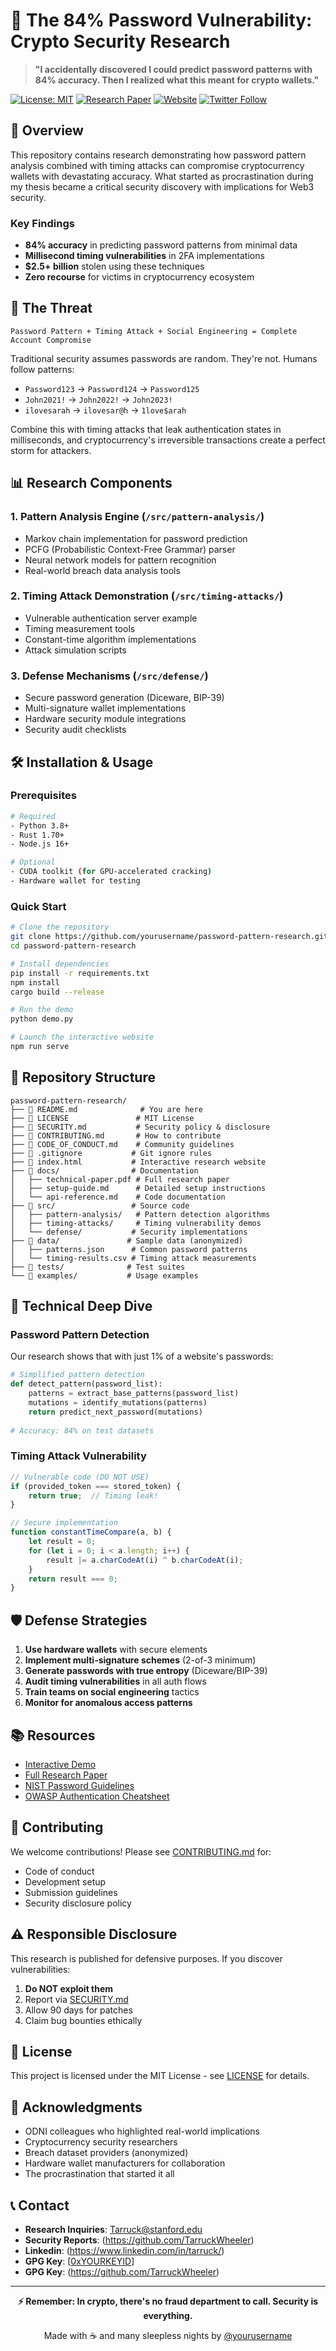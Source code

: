 # 🔐 The 84% Password Vulnerability: Crypto Security Research

> **"I accidentally discovered I could predict password patterns with 84% accuracy. Then I realized what this meant for crypto wallets."**

[![License: MIT](https://img.shields.io/badge/License-MIT-yellow.svg)](https://opensource.org/licenses/MIT)
[![Research Paper](https://img.shields.io/badge/Paper-Digital%20Vaults%20%26%20Virtual%20Locks-blue)](https://example.com/paper)
[![Website](https://img.shields.io/badge/Website-Live%20Demo-brightgreen)](https://yourusername.github.io/password-pattern-research)
[![Twitter Follow](https://img.shields.io/twitter/follow/yourusername?style=social)](https://twitter.com/yourusername)

## 🎯 Overview

This repository contains research demonstrating how password pattern analysis combined with timing attacks can compromise cryptocurrency wallets with devastating accuracy. What started as procrastination during my thesis became a critical security discovery with implications for Web3 security.

### Key Findings
- **84% accuracy** in predicting password patterns from minimal data
- **Millisecond timing vulnerabilities** in 2FA implementations
- **$2.5+ billion** stolen using these techniques
- **Zero recourse** for victims in cryptocurrency ecosystem

## 🚨 The Threat

```
Password Pattern + Timing Attack + Social Engineering = Complete Account Compromise
```

Traditional security assumes passwords are random. They're not. Humans follow patterns:
- `Password123` → `Password124` → `Password125`
- `John2021!` → `John2022!` → `John2023!`
- `ilovesarah` → `ilovesar@h` → `1love$arah`

Combine this with timing attacks that leak authentication states in milliseconds, and cryptocurrency's irreversible transactions create a perfect storm for attackers.

## 📊 Research Components

### 1. Pattern Analysis Engine (`/src/pattern-analysis/`)
- Markov chain implementation for password prediction
- PCFG (Probabilistic Context-Free Grammar) parser
- Neural network models for pattern recognition
- Real-world breach data analysis tools

### 2. Timing Attack Demonstration (`/src/timing-attacks/`)
- Vulnerable authentication server example
- Timing measurement tools
- Constant-time algorithm implementations
- Attack simulation scripts

### 3. Defense Mechanisms (`/src/defense/`)
- Secure password generation (Diceware, BIP-39)
- Multi-signature wallet implementations
- Hardware security module integrations
- Security audit checklists

## 🛠️ Installation & Usage

### Prerequisites
```bash
# Required
- Python 3.8+
- Rust 1.70+
- Node.js 16+

# Optional
- CUDA toolkit (for GPU-accelerated cracking)
- Hardware wallet for testing
```

### Quick Start
```bash
# Clone the repository
git clone https://github.com/yourusername/password-pattern-research.git
cd password-pattern-research

# Install dependencies
pip install -r requirements.txt
npm install
cargo build --release

# Run the demo
python demo.py

# Launch the interactive website
npm run serve
```

## 📁 Repository Structure

```
password-pattern-research/
├── 📄 README.md              # You are here
├── 📄 LICENSE               # MIT License
├── 📄 SECURITY.md           # Security policy & disclosure
├── 📄 CONTRIBUTING.md       # How to contribute
├── 📄 CODE_OF_CONDUCT.md    # Community guidelines
├── 📄 .gitignore           # Git ignore rules
├── 📄 index.html           # Interactive research website
├── 📁 docs/                # Documentation
│   ├── technical-paper.pdf # Full research paper
│   ├── setup-guide.md      # Detailed setup instructions
│   └── api-reference.md    # Code documentation
├── 📁 src/                 # Source code
│   ├── pattern-analysis/   # Pattern detection algorithms
│   ├── timing-attacks/     # Timing vulnerability demos
│   └── defense/           # Security implementations
├── 📁 data/               # Sample data (anonymized)
│   ├── patterns.json      # Common password patterns
│   └── timing-results.csv # Timing attack measurements
├── 📁 tests/              # Test suites
└── 📁 examples/           # Usage examples
```

## 🔬 Technical Deep Dive

### Password Pattern Detection
Our research shows that with just 1% of a website's passwords:
```python
# Simplified pattern detection
def detect_pattern(password_list):
    patterns = extract_base_patterns(password_list)
    mutations = identify_mutations(patterns)
    return predict_next_password(mutations)
    
# Accuracy: 84% on test datasets
```

### Timing Attack Vulnerability
```javascript
// Vulnerable code (DO NOT USE)
if (provided_token === stored_token) {
    return true;  // Timing leak!
}

// Secure implementation
function constantTimeCompare(a, b) {
    let result = 0;
    for (let i = 0; i < a.length; i++) {
        result |= a.charCodeAt(i) ^ b.charCodeAt(i);
    }
    return result === 0;
}
```

## 🛡️ Defense Strategies

1. **Use hardware wallets** with secure elements
2. **Implement multi-signature schemes** (2-of-3 minimum)
3. **Generate passwords with true entropy** (Diceware/BIP-39)
4. **Audit timing vulnerabilities** in all auth flows
5. **Train teams on social engineering** tactics
6. **Monitor for anomalous access patterns**

## 📚 Resources

- [Interactive Demo](https://yourusername.github.io/password-pattern-research)
- [Full Research Paper](./docs/technical-paper.pdf)
- [NIST Password Guidelines](https://pages.nist.gov/800-63-3/sp800-63b.html)
- [OWASP Authentication Cheatsheet](https://cheatsheetseries.owasp.org/cheatsheets/Authentication_Cheat_Sheet.html)

## 🤝 Contributing

We welcome contributions! Please see [CONTRIBUTING.md](CONTRIBUTING.md) for:
- Code of conduct
- Development setup
- Submission guidelines
- Security disclosure policy

## ⚠️ Responsible Disclosure

This research is published for defensive purposes. If you discover vulnerabilities:
1. **Do NOT exploit them**
2. Report via [SECURITY.md](SECURITY.md)
3. Allow 90 days for patches
4. Claim bug bounties ethically

## 📜 License

This project is licensed under the MIT License - see [LICENSE](LICENSE) for details.

## 🙏 Acknowledgments

- ODNI colleagues who highlighted real-world implications
- Cryptocurrency security researchers
- Breach dataset providers (anonymized)
- Hardware wallet manufacturers for collaboration
- The procrastination that started it all

## 📞 Contact

- **Research Inquiries**: Tarruck@stanford.edu
- **Security Reports**: (https://github.com/TarruckWheeler)
- **Linkedin**: (https://www.linkedin.com/in/tarruck/)
- **GPG Key**: [[0xYOURKEYID](https://keyserver.ubuntu.com)]
- **GPG Key**: (https://github.com/TarruckWheeler)

---

<p align="center">
  <strong>⚡ Remember: In crypto, there's no fraud department to call. Security is everything.</strong>
</p>

<p align="center">
  Made with ☕ and many sleepless nights by <a href="https://github.com/yourusername">@yourusername</a>
</p>
